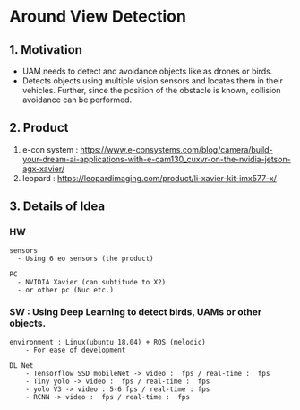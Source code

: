 # Around View Detection

## 1. Motivation

  - UAM needs to detect and avoidance objects like as drones or birds.
  - Detects objects using multiple vision sensors and locates them in their vehicles. Further, since the position of the obstacle is known, collision avoidance can be performed. 

 
## 2. Product

  1. e-con system : https://www.e-consystems.com/blog/camera/build-your-dream-ai-applications-with-e-cam130_cuxvr-on-the-nvidia-jetson-agx-xavier/
  2. leopard : https://leopardimaging.com/product/li-xavier-kit-imx577-x/
  


## 3. Details of Idea

  ### HW 
  
    sensors
      - Using 6 eo sensors (the product)
      
    PC
      - NVIDIA Xavier (can subtitude to X2)
      - or other pc (Nuc etc.)
      
  ### SW : Using Deep Learning to detect birds, UAMs or other objects.
  
    environment : Linux(ubuntu 18.04) + ROS (melodic)
        - For ease of development
        
    DL Net
        - Tensorflow SSD mobileNet -> video :  fps / real-time :  fps
        - Tiny yolo -> video :  fps / real-time :  fps
        - yolo V3 -> video : 5-6 fps / real-time : fps
        - RCNN -> video :  fps / real-time :  fps
